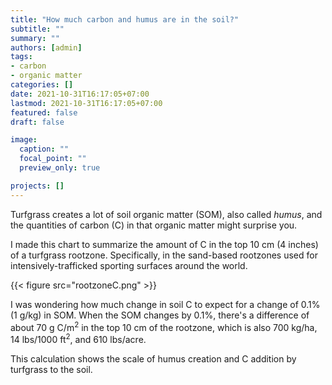```yaml
---
title: "How much carbon and humus are in the soil?"
subtitle: ""
summary: ""
authors: [admin]
tags: 
- carbon
- organic matter
categories: []
date: 2021-10-31T16:17:05+07:00
lastmod: 2021-10-31T16:17:05+07:00
featured: false
draft: false

image:
  caption: ""
  focal_point: ""
  preview_only: true

projects: []
---
```


Turfgrass creates a lot of soil organic matter (SOM), also called *humus*, and the quantities of carbon (C) in that organic matter might surprise you. 

I made this chart to summarize the amount of C in the top 10 cm (4 inches) of a turfgrass rootzone. Specifically, in the sand-based rootzones used for intensively-trafficked sporting surfaces around the world.

{{< figure src="rootzoneC.png" >}}

I was wondering how much change in soil C to expect for a change of 0.1% (1 g/kg) in SOM. When the SOM changes by 0.1%, there's a difference of about 70 g C/m<sup>2</sup> in the top 10 cm of the rootzone, which is also 700 kg/ha, 14 lbs/1000 ft<sup>2</sup>, and 610 lbs/acre.

This calculation shows the scale of humus creation and C addition by turfgrass to the soil.
